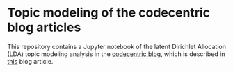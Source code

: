 # Topic modeling of the codecentric blog articles
This repository contains a Jupyter notebook of the latent Dirichlet Allocation (LDA) topic modeling analysis in the [codecentric blog](https://blog.codecentric.de), which is described in [this](https://blog.codecentric.de/en/2017/01/topic-modeling-codecentric-blog-articles/) blog article.
